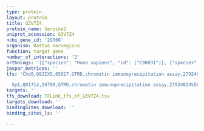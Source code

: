 ```yaml
---
type: protein
layout: protein
title: G3V7Z4
protein_name: Serpine2
uniprot_accession: G3V7Z4
ncbi_gene_id: '29366'
organism: Rattus norvegicus
function: target gene
number_of_interactions: '2'
orthologs: '[{"species": "Homo sapiens", "id": ["C9K031"]}, {"species": "Danio rerio", "id": ["<a href=\"/protein/q7zvl5\">Q7ZVL5</a>"]}, {"species": "Mus musculus", "id": ["<a href=\"/protein/q07235\">Q07235</a>"]}]'
jaspar_matrices: ''
tfs: 'Chd8,Q9JIX5,65027,GTRD,chromatin immunoprecipitation assay,27924024%5Buid%5D,No

  Sp1,Q01714,24790,GTRD,chromatin immunoprecipitation assay,27924024%5Buid%5D,No'
targets: ''
tfs_download: TFLink_tfs_of_G3V7Z4.tsv
targets_download: ''
bindingSites_download: ''
binding_sites_ls: ''

---
```

